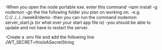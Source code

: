 -When you open the node portable exe. enter this command
-npm install -g nodemon
-go the the following folder you plan on working on.
-e.g. C://../../../week8/demo
-then you can run the command nodemon server_start.js (or what ever your start app file is)
-you should be able to update and not have to restart the server.

-Create a .env file and add the following line JWT_SECRET=thisIsASecretString